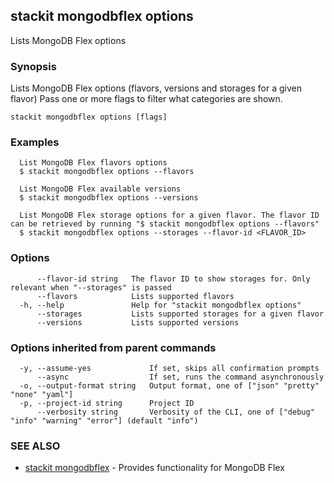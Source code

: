## stackit mongodbflex options

Lists MongoDB Flex options

### Synopsis

Lists MongoDB Flex options (flavors, versions and storages for a given flavor)
Pass one or more flags to filter what categories are shown.

```
stackit mongodbflex options [flags]
```

### Examples

```
  List MongoDB Flex flavors options
  $ stackit mongodbflex options --flavors

  List MongoDB Flex available versions
  $ stackit mongodbflex options --versions

  List MongoDB Flex storage options for a given flavor. The flavor ID can be retrieved by running "$ stackit mongodbflex options --flavors"
  $ stackit mongodbflex options --storages --flavor-id <FLAVOR_ID>
```

### Options

```
      --flavor-id string   The flavor ID to show storages for. Only relevant when "--storages" is passed
      --flavors            Lists supported flavors
  -h, --help               Help for "stackit mongodbflex options"
      --storages           Lists supported storages for a given flavor
      --versions           Lists supported versions
```

### Options inherited from parent commands

```
  -y, --assume-yes             If set, skips all confirmation prompts
      --async                  If set, runs the command asynchronously
  -o, --output-format string   Output format, one of ["json" "pretty" "none" "yaml"]
  -p, --project-id string      Project ID
      --verbosity string       Verbosity of the CLI, one of ["debug" "info" "warning" "error"] (default "info")
```

### SEE ALSO

* [stackit mongodbflex](./stackit_mongodbflex.md)	 - Provides functionality for MongoDB Flex

